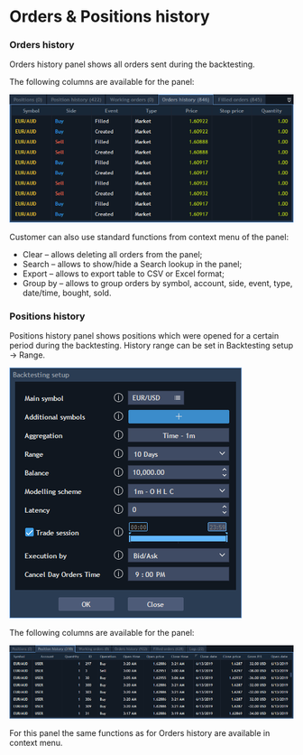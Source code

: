 # Orders & Positions history

### **Orders history**

Orders history panel shows all orders sent during the backtesting.

The following columns are available for the panel:

![](../../.gitbook/assets/1%20%2841%29.png)


Customer can also use standard functions from context menu of the panel:

* Clear – allows deleting all orders from the panel;
* Search – allows to show/hide a Search lookup in the panel;
* Export – allows to export table to CSV or Excel format;
* Group by – allows to group orders by symbol, account, side, event, type, date/time, bought, sold.

### **Positions history**

Positions history panel shows positions which were opened for a certain period during the backtesting. History range can be set in Backtesting setup -&gt; Range.

![](../../.gitbook/assets/2%20%2828%29.png)


The following columns are available for the panel:

![](../../.gitbook/assets/screenshot_10.png)


For this panel the same functions as for Orders history are available in context menu.

